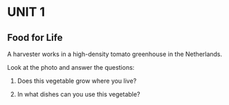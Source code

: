 # UNIT 1

## Food for Life

A harvester works in a high-density tomato greenhouse in the Netherlands.

Look at the photo and answer the questions:

1. Does this vegetable grow where you live?

2. In what dishes can you use this vegetable?